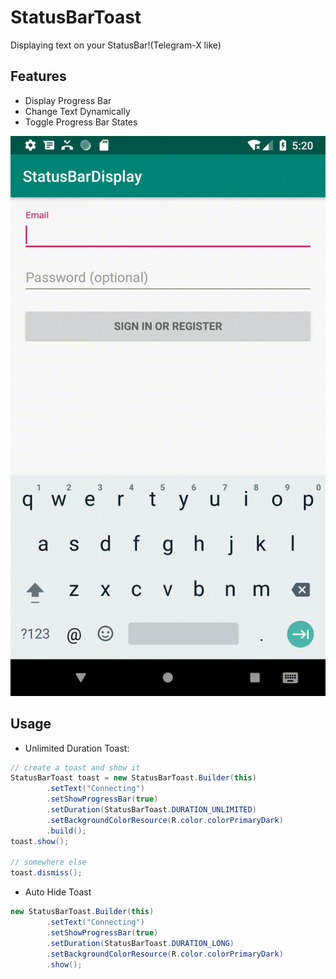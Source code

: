 StatusBarToast
==============

Displaying text on your StatusBar!(Telegram-X like)


## Features
* Display Progress Bar
* Change Text Dynamically
* Toggle Progress Bar States


![demo](demo/demo.gif)


## Usage
* Unlimited Duration Toast:
```java
// create a toast and show it
StatusBarToast toast = new StatusBarToast.Builder(this)
        .setText("Connecting")
        .setShowProgressBar(true)
        .setDuration(StatusBarToast.DURATION_UNLIMITED)
        .setBackgroundColorResource(R.color.colorPrimaryDark)
        .build();
toast.show();

// somewhere else
toast.dismiss();
```

* Auto Hide Toast
```java
new StatusBarToast.Builder(this)
        .setText("Connecting")
        .setShowProgressBar(true)
        .setDuration(StatusBarToast.DURATION_LONG)
        .setBackgroundColorResource(R.color.colorPrimaryDark)
        .show();
```
